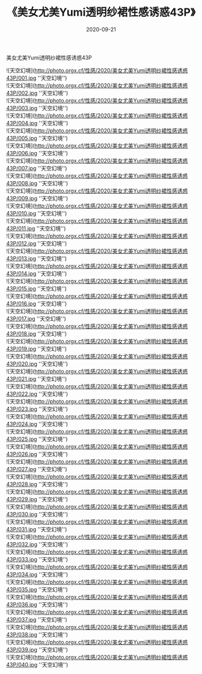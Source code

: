 ﻿---
layout: post
title:  《美女尤美Yumi透明纱裙性感诱惑43P》
date:   2020-09-21
img: http://photo.orgx.cf/性感/2020/美女尤美Yumi透明纱裙性感诱惑43P/000.jpg
tags: [美女, 性感, 泳衣]
---

美女尤美Yumi透明纱裙性感诱惑43P



![天空幻境](http://photo.orgx.cf/性感/2020/美女尤美Yumi透明纱裙性感诱惑43P/001.jpg ''天空幻境'') <br>
![天空幻境](http://photo.orgx.cf/性感/2020/美女尤美Yumi透明纱裙性感诱惑43P/002.jpg ''天空幻境'') <br>
![天空幻境](http://photo.orgx.cf/性感/2020/美女尤美Yumi透明纱裙性感诱惑43P/003.jpg ''天空幻境'') <br>
![天空幻境](http://photo.orgx.cf/性感/2020/美女尤美Yumi透明纱裙性感诱惑43P/004.jpg ''天空幻境'') <br>
![天空幻境](http://photo.orgx.cf/性感/2020/美女尤美Yumi透明纱裙性感诱惑43P/005.jpg ''天空幻境'') <br>
![天空幻境](http://photo.orgx.cf/性感/2020/美女尤美Yumi透明纱裙性感诱惑43P/006.jpg ''天空幻境'') <br>
![天空幻境](http://photo.orgx.cf/性感/2020/美女尤美Yumi透明纱裙性感诱惑43P/007.jpg ''天空幻境'') <br>
![天空幻境](http://photo.orgx.cf/性感/2020/美女尤美Yumi透明纱裙性感诱惑43P/008.jpg ''天空幻境'') <br>
![天空幻境](http://photo.orgx.cf/性感/2020/美女尤美Yumi透明纱裙性感诱惑43P/009.jpg ''天空幻境'') <br>
![天空幻境](http://photo.orgx.cf/性感/2020/美女尤美Yumi透明纱裙性感诱惑43P/010.jpg ''天空幻境'') <br>
![天空幻境](http://photo.orgx.cf/性感/2020/美女尤美Yumi透明纱裙性感诱惑43P/011.jpg ''天空幻境'') <br>
![天空幻境](http://photo.orgx.cf/性感/2020/美女尤美Yumi透明纱裙性感诱惑43P/012.jpg ''天空幻境'') <br>
![天空幻境](http://photo.orgx.cf/性感/2020/美女尤美Yumi透明纱裙性感诱惑43P/013.jpg ''天空幻境'') <br>
![天空幻境](http://photo.orgx.cf/性感/2020/美女尤美Yumi透明纱裙性感诱惑43P/014.jpg ''天空幻境'') <br>
![天空幻境](http://photo.orgx.cf/性感/2020/美女尤美Yumi透明纱裙性感诱惑43P/015.jpg ''天空幻境'') <br>
![天空幻境](http://photo.orgx.cf/性感/2020/美女尤美Yumi透明纱裙性感诱惑43P/016.jpg ''天空幻境'') <br>
![天空幻境](http://photo.orgx.cf/性感/2020/美女尤美Yumi透明纱裙性感诱惑43P/017.jpg ''天空幻境'') <br>
![天空幻境](http://photo.orgx.cf/性感/2020/美女尤美Yumi透明纱裙性感诱惑43P/018.jpg ''天空幻境'') <br>
![天空幻境](http://photo.orgx.cf/性感/2020/美女尤美Yumi透明纱裙性感诱惑43P/019.jpg ''天空幻境'') <br>
![天空幻境](http://photo.orgx.cf/性感/2020/美女尤美Yumi透明纱裙性感诱惑43P/020.jpg ''天空幻境'') <br>
![天空幻境](http://photo.orgx.cf/性感/2020/美女尤美Yumi透明纱裙性感诱惑43P/021.jpg ''天空幻境'') <br>
![天空幻境](http://photo.orgx.cf/性感/2020/美女尤美Yumi透明纱裙性感诱惑43P/022.jpg ''天空幻境'') <br>
![天空幻境](http://photo.orgx.cf/性感/2020/美女尤美Yumi透明纱裙性感诱惑43P/023.jpg ''天空幻境'') <br>
![天空幻境](http://photo.orgx.cf/性感/2020/美女尤美Yumi透明纱裙性感诱惑43P/024.jpg ''天空幻境'') <br>
![天空幻境](http://photo.orgx.cf/性感/2020/美女尤美Yumi透明纱裙性感诱惑43P/025.jpg ''天空幻境'') <br>
![天空幻境](http://photo.orgx.cf/性感/2020/美女尤美Yumi透明纱裙性感诱惑43P/026.jpg ''天空幻境'') <br>
![天空幻境](http://photo.orgx.cf/性感/2020/美女尤美Yumi透明纱裙性感诱惑43P/027.jpg ''天空幻境'') <br>
![天空幻境](http://photo.orgx.cf/性感/2020/美女尤美Yumi透明纱裙性感诱惑43P/028.jpg ''天空幻境'') <br>
![天空幻境](http://photo.orgx.cf/性感/2020/美女尤美Yumi透明纱裙性感诱惑43P/029.jpg ''天空幻境'') <br>
![天空幻境](http://photo.orgx.cf/性感/2020/美女尤美Yumi透明纱裙性感诱惑43P/030.jpg ''天空幻境'') <br>
![天空幻境](http://photo.orgx.cf/性感/2020/美女尤美Yumi透明纱裙性感诱惑43P/031.jpg ''天空幻境'') <br>
![天空幻境](http://photo.orgx.cf/性感/2020/美女尤美Yumi透明纱裙性感诱惑43P/032.jpg ''天空幻境'') <br>
![天空幻境](http://photo.orgx.cf/性感/2020/美女尤美Yumi透明纱裙性感诱惑43P/033.jpg ''天空幻境'') <br>
![天空幻境](http://photo.orgx.cf/性感/2020/美女尤美Yumi透明纱裙性感诱惑43P/034.jpg ''天空幻境'') <br>
![天空幻境](http://photo.orgx.cf/性感/2020/美女尤美Yumi透明纱裙性感诱惑43P/035.jpg ''天空幻境'') <br>
![天空幻境](http://photo.orgx.cf/性感/2020/美女尤美Yumi透明纱裙性感诱惑43P/036.jpg ''天空幻境'') <br>
![天空幻境](http://photo.orgx.cf/性感/2020/美女尤美Yumi透明纱裙性感诱惑43P/037.jpg ''天空幻境'') <br>
![天空幻境](http://photo.orgx.cf/性感/2020/美女尤美Yumi透明纱裙性感诱惑43P/038.jpg ''天空幻境'') <br>
![天空幻境](http://photo.orgx.cf/性感/2020/美女尤美Yumi透明纱裙性感诱惑43P/039.jpg ''天空幻境'') <br>
![天空幻境](http://photo.orgx.cf/性感/2020/美女尤美Yumi透明纱裙性感诱惑43P/040.jpg ''天空幻境'') <br>
